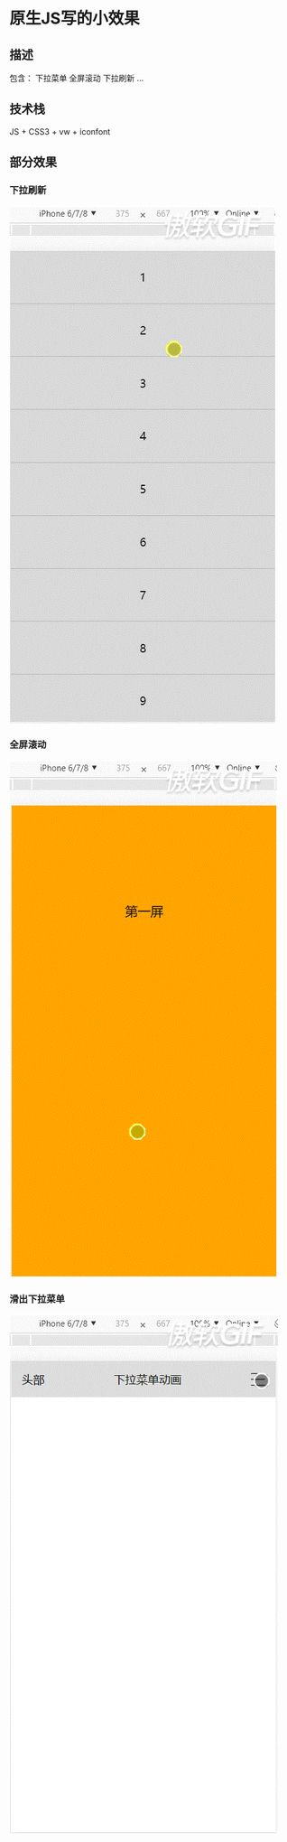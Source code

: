 
# 原生JS写的小效果


## 描述

包含：
下拉菜单
全屏滚动
下拉刷新
...


## 技术栈 

JS + CSS3 + vw + iconfont


## 部分效果

### 下拉刷新

<img src="https://github.com/rqhansen/images/blob/master/js-demo/pull-down-refresh.gif"/>

### 全屏滚动

<img src="https://github.com/rqhansen/images/blob/master/js-demo/full-page-scroll.gif"/>

### 滑出下拉菜单

<img src="https://github.com/rqhansen/images/blob/master/js-demo/drop-menu.gif"/>


